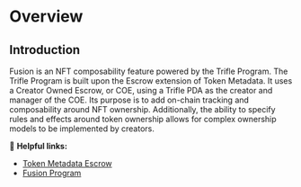 # Overview

## Introduction
Fusion is an NFT composability feature powered by the Trifle Program.
The Trifle Program is built upon the Escrow extension of Token Metadata. It uses a Creator Owned Escrow, or COE, using a Trifle PDA as the creator and manager of the COE. Its purpose is to add on-chain tracking and composability around NFT ownership. Additionally, the ability to specify rules and effects around token ownership allows for complex ownership models to be implemented by creators.

🔗 **Helpful links:**

- [Token Metadata Escrow](https://github.com/metaplex-foundation/metaplex-program-library/tree/master/token-metadata/program/src/escrow)
- [Fusion Program](https://github.com/metaplex-foundation/metaplex-program-library/tree/trifle/trifle/program)